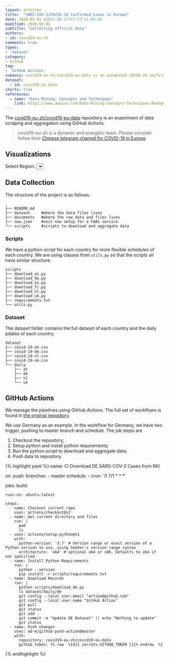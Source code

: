 ```yaml
---
layout: articles
title:  "SARS-COV-2/COVID-19 Confirmed Cases in Europe"
date: 2020-03-01 #2014-08-27T11:57:41-04:00
modified: 2020-03-01
subtitle: "Collecting official data"
authors:
- id: covid19-eu-zh
comments: true
types:
- 'dataset'
category:
- GitHub
tag:
- 'GitHub Actions'
summary: covid19-eu-zh/covid19-eu-data is an automated COVID-19 confirmed cases data collection experiment using GitHub Actions.
dataset:
  - id: covid19_eu_data
charts: true
references:
  - name: "Data Mining: Concepts and Techniques"
    link: https://www.amazon.com/Data-Mining-Concepts-Techniques-Management/dp/0123814790
---
```


The [covid19-eu-zh/covid19-eu-data](https://github.com/covid19-eu-zh/covid19-eu-data) repository is an experiment of data scraping and aggregation using GitHub Actions.

> covid19-eu-zh is a dynamic and energetic team. Please consider follow their [Chinese telegram channel for COVID-19 in Europe](https://t.me/covid19_eu_zh_c).

## Visualizations

<script>


function diff(ary) {
    var newA = [];
    for (var i = 1; i < ary.length; i++)  newA.push( ary[i] - ary[i - 1] )
    return newA;
}

function element_diff(arrA,arrB) {
    var newA = [];
    for (var i = 1; i < arrA.length; i++)  newA.push( arrA[i]/arrB[i] )
    return newA;
}

de_url = "https://raw.githubusercontent.com/covid19-eu-zh/covid19-eu-data/master/dataset/covid-19-de.csv"

function onlyUnique(value, index, self) {
    return self.indexOf(value) === index;
}


function uniqueRegions(de_data) {
  return de_data.map(row => row.state ).filter(onlyUnique)
}

function regionTraces (de_data, keyword) {

  de_total_cases = de_data.filter(row => (row.state === keyword) && (new Date(row.datetime).getHours() == 15) ).map(row => row.cases);

  de_total_datetime = de_data.filter(row => (row.state === keyword) && (new Date(row.datetime).getHours() == 15)).map(row => row.datetime);
  de_total_datetime_diff = diff(de_total_datetime.map(dt => new Date(dt))).map(dt => dt/(1000*60*60))
  de_total_cases_diff = diff(de_total_cases)

return {
  "cases": de_total_cases,
  "datetime": de_total_datetime,
  "diff": de_total_cases_diff
  }
}

Plotly.d3.csv(
  de_url, (err, de_data) => {

regions = uniqueRegions(de_data)
regions = regions.filter(el => (el != "sum"))
regions.unshift("sum")
console.log(
  "all regions in germany: ",
  regions
)

function makePlot(region) {

  de_total = regionTraces(de_data, region)

  var trace_total = {
    x: de_total["datetime"],
    y: de_total["cases"],
    mode: 'markers',
    type: 'bar',
    name: `Total (${region})`
  };

  var trace_daily = {
    x: de_total["datetime"].slice(1,de_total_datetime.length),
    y: de_total["diff"],
    mode: 'markers+lines',
    yaxis: 'y2',
    type: 'line',
    name: `Daily (${region})`
  };

  var data = [
    trace_total, trace_daily
  ];

  var layout = {
    title: `SARS-COV-2 Confirmed Cases (${region})`,
    yaxis: {title: 'Total Confirmed Cases'},
    yaxis2: {
      title: 'Daily Confirmed Cases',
      titlefont: {color: 'rgb(148, 103, 189)'},
      tickfont: {color: 'rgb(148, 103, 189)'},
      overlaying: 'y',
      side: 'right'
    },
    legend: {"orientation": "h"}
  };

  Plotly.newPlot("de-cases", data, layout);
}

makePlot("sum")


var innerContainer = document.querySelector('[data-num="0"'),
    plotEl = innerContainer.querySelector('.plot'),
    regionSelector = innerContainer.querySelector('.region');

function assignOptions(textArray, selector) {
  for (var i = 0; i < textArray.length;  i++) {
      var currentOption = document.createElement('option');
      currentOption.text = textArray[i];
      selector.appendChild(currentOption);
  }
}

assignOptions(regions, regionSelector);

function updateRegion(){
    makePlot(regionSelector.value);
}

regionSelector.addEventListener('change', updateRegion, false);

  }
)

</script>

<div id="bubbleplots">
    <div class="bubbleplot" data-num="0">
      <div class="control-row">
          Select Region: <select class="button region">
          </select>
        </div>
      <div class="plot" id="de-cases"></div>
    </div>
  </div>




## Data Collection

The structure of the project is as follows.

```
.
├── README.md
├── dataset     #where the data files lives
├── documents   #where the raw data and files lives
├── now.json    #zeit now setup for a FAAS service
└── scripts     #scripts to download and aggregate data
```

### Scripts

We have a python script for each country for more flexible schedules of each country. We are using classes from `utils.py` so that the scripts all have similar structure.

```
scripts
├── download_at.py
├── download_de.py
├── download_es.py
├── download_fr.py
├── download_nl.py
├── download_uk.py
├── requirements.txt
└── utils.py
```

### Dataset

The dataset folder contains the full dataset of each country and the daily pdates of each country.

```
dataset
├── covid-19-at.csv
├── covid-19-de.csv
├── covid-19-nl.csv
├── covid-19-uk.csv
└── daily
    ├── at
    ├── de
    ├── nl
    └── uk
```

## GitHub Actions

We manage the pipelines using GitHub Actions. The full set of workflows is found in [the original repository](https://github.com/covid19-eu-zh/covid19-eu-data/actions).

We use Germany as an example. In the workflow for Germany, we have two trigger, pushing to master branch and schedule. The job steps are

1. Checkout the repository;
2. Setup python and install python requirements;
3. Run the python script to download and aggregate data;
4. Push data to repository.

{% highlight yaml %}
name: CI Download DE SARS-COV-2 Cases from RKI

on:
  push:
    branches:
      - master
  schedule:
    - cron:  '0 7/1 * * *'

jobs:
  build:

    runs-on: ubuntu-latest

    steps:
      - name: Checkout current repo
        uses: actions/checkout@v2
      - name: Get current directory and files
        run: |
          pwd
          ls
      - uses: actions/setup-python@v1
        with:
          python-version: '3.7' # Version range or exact version of a Python version to use, using SemVer's version range syntax
          architecture: 'x64' # optional x64 or x86. Defaults to x64 if not specified
      - name: Install Python Requirements
        run: |
          python --version
          pip install -r scripts/requirements.txt
      - name: Download Records
        run: |
          python scripts/download_de.py
          ls dataset/daily/de
          git config --local user.email "action@github.com"
          git config --local user.name "GitHub Action"
          git pull
          git status
          git add .
          git commit -m "Update DE Dataset" || echo "Nothing to update"
          git status
      - name: Push changes
        uses: ad-m/github-push-action@master
        with:
          repository: covid19-eu-zh/covid19-eu-data
          github_token: {% raw  %}${{ secrets.GITHUB_TOKEN }}{% endraw  %}
{% endhighlight %}
